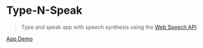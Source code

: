 # Type-N-Speak

> Type and speak app with speech synthesis using the [Web Speech API](https://developer.mozilla.org/en-US/docs/Web/API/Web_Speech_API)

[App Demo](https://asonni.github.io/type_n_speak/)
